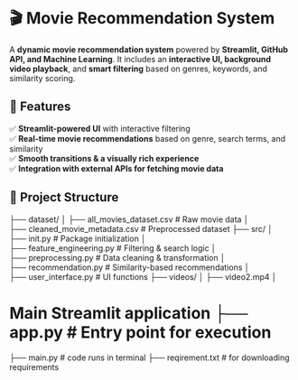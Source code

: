 # 🎬 Movie Recommendation System

A **dynamic movie recommendation system** powered by **Streamlit, GitHub API, and Machine Learning**. It includes an **interactive UI, background video playback**, and **smart filtering** based on genres, keywords, and similarity scoring.

## 🚀 Features
✅ **Streamlit-powered UI** with interactive filtering  
✅ **Real-time movie recommendations** based on genre, search terms, and similarity    
✅ **Smooth transitions & a visually rich experience**  
✅ **Integration with external APIs for fetching movie data**  

## 📁 Project Structure
├── dataset/ │   ├── all_movies_dataset.csv      # Raw movie data │  
├── cleaned_movie_metadata.csv  # Preprocessed dataset 
├── src/ │   
   ├── init.py                 # Package initialization │   
   ├── feature_engineering.py      # Filtering & search logic │   
   ├── preprocessing.py            # Data cleaning & transformation │   
   ├── recommendation.py           # Similarity-based recommendations │   
   ├── user_interface.py           # UI functions 
├── videos/ │     ├── video2.mp4 │  
# Main Streamlit application ├── app.py        # Entry point for execution
├── main.py        #  code runs in terminal
├── reqirement.txt # for downloading requirements
